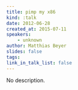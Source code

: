 ```yaml
---
title: pimp my x86
kind: :talk
date: 2012-06-28
created_at: 2015-07-11
speakers:
    - unknown
author: Matthias Beyer
slides: false
tags:
link_in_talk_list: false
---
```


No description.
